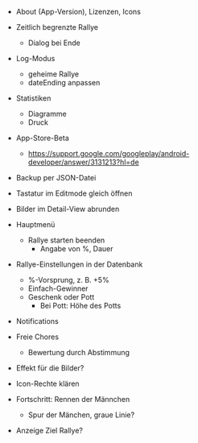 * About (App-Version), Lizenzen, Icons
* Zeitlich begrenzte Rallye
  * Dialog bei Ende
* Log-Modus
  * geheime Rallye
  * dateEnding anpassen
* Statistiken
  * Diagramme
  * Druck
* App-Store-Beta
  * https://support.google.com/googleplay/android-developer/answer/3131213?hl=de
* Backup per JSON-Datei
* Tastatur im Editmode gleich öffnen
* Bilder im Detail-View abrunden
 
* Hauptmenü
  * Rallye starten beenden
    * Angabe von %, Dauer
* Rallye-Einstellungen in der Datenbank
  * %-Vorsprung, z. B. +5%
  * Einfach-Gewinner
  * Geschenk oder Pott
    * Bei Pott: Höhe des Potts
* Notifications
* Freie Chores
  * Bewertung durch Abstimmung
* Effekt für die Bilder?
* Icon-Rechte klären
* Fortschritt: Rennen der Männchen
  * Spur der Mänchen, graue Linie?
* Anzeige Ziel Rallye?
